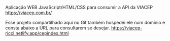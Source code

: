 Aplicação WEB JavaScript/HTML/CSS para consumir a API da VIACEP
https://viacep.com.br/

Esse projeto compartilhado aqui no Git também hospedei ele num domínio e consta abaixo a URL para consultarem se desejar.
https://viacep-ricci.netlify.app/cepindex.html

